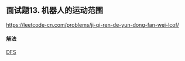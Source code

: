 ## 面试题13. 机器人的运动范围

https://leetcode-cn.com/problems/ji-qi-ren-de-yun-dong-fan-wei-lcof/


#### 解法  

[DFS](_1.py)

